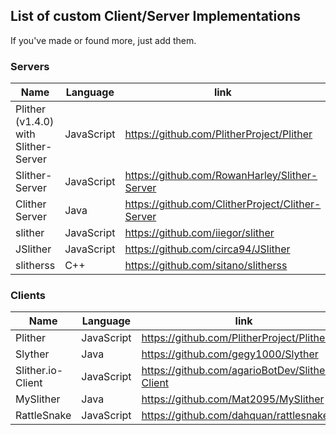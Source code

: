## List of custom Client/Server Implementations
If you've made or found more, just add them.

<a id="servers"></a>
### Servers

|Name|Language|link|Status|
|----|--------|----|------|
|Plither (v1.4.0) with Slither-Server|JavaScript|https://github.com/PlitherProject/Plither |Active|
|Slither-Server|JavaScript|https://github.com/RowanHarley/Slither-Server|Active|
|Clither Server|Java|https://github.com/ClitherProject/Clither-Server|Cancelled|
|slither|JavaScript|https://github.com/iiegor/slither|Inactive|
|JSlither|JavaScript|https://github.com/circa94/JSlither|Inactive|
|slitherss|C++|https://github.com/sitano/slitherss|Inactive|

<a id="clients"></a>
### Clients

|Name|Language|link|Status|
|----|--------|----|------|
|Plither|JavaScript|https://github.com/PlitherProject/Plither|Active|
|Slyther|Java|https://github.com/gegy1000/Slyther|Inactive|
|Slither.io-Client|JavaScript|https://github.com/agarioBotDev/Slither.io-Client|Inactive|
|MySlither|Java|https://github.com/Mat2095/MySlither|Inactive|
|RattleSnake|JavaScript|https://github.com/dahquan/rattlesnake|Inactive|
